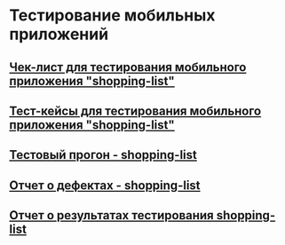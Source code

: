 # Тестирование мобильных приложений
## [Чек-лист для тестирования мобильного приложения "shopping-list"](https://docs.google.com/spreadsheets/d/1qrYEyXL0olEO4zsIEYPECWNsSej22lO2xgqQeJ-UGN4/edit?usp=sharing)
## [Тест-кейсы для тестирования мобильного приложения "shopping-list"](https://github.com/imurashev/mobile/blob/main/Test%20cases%20for%20'shopping-list'%20mobile%20app.pdf)
## [Тестовый прогон - shopping-list](https://github.com/imurashev/mobile/blob/main/%D0%A2%D0%B5%D1%81%D1%82%D0%BE%D0%B2%D1%8B%D0%B9%20%D0%BF%D1%80%D0%BE%D0%B3%D0%BE%D0%BD%20-%20shopping-list.pdf)
## [Отчет о дефектах - shopping-list](https://github.com/imurashev/mobile/blob/main/%D0%9E%D1%82%D1%87%D0%B5%D1%82%20%D0%BE%20%D0%B4%D0%B5%D1%84%D0%B5%D0%BA%D1%82%D0%B0%D1%85%20-%20shopping-list.xlsx)
## [Отчет о результатах тестирования shopping-list](https://github.com/imurashev/mobile/blob/main/%D0%9E%D1%82%D1%87%D0%B5%D1%82%20%D0%BE%20%D1%80%D0%B5%D0%B7%D1%83%D0%BB%D1%8C%D1%82%D0%B0%D1%82%D0%B0%D1%85%20%D1%82%D0%B5%D1%81%D1%82%D0%B8%D1%80%D0%BE%D0%B2%D0%B0%D0%BD%D0%B8%D1%8F%20shopping-list.pdf)
